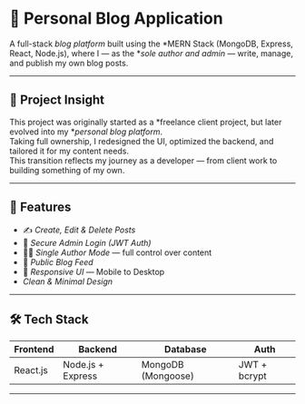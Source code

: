 # 📝 Personal Blog Application

A full-stack *blog platform* built using the *MERN Stack (MongoDB, Express, React, Node.js), where I — as the **sole author and admin* — write, manage, and publish my own blog posts.

---

## 🧠 Project Insight

This project was originally started as a *freelance client project, but later evolved into my **personal blog platform*.  
Taking full ownership, I redesigned the UI, optimized the backend, and tailored it for my content needs.  
This transition reflects my journey as a developer — from client work to building something of my own.

---

## 🚀 Features

- ✍ *Create, Edit & Delete Posts*
- 🔐 *Secure Admin Login (JWT Auth)*
- 🧑‍💻 *Single Author Mode* — full control over content
- 📰 *Public Blog Feed*
- 📱 *Responsive UI* — Mobile to Desktop
-  *Clean & Minimal Design*

---

## 🛠 Tech Stack

| Frontend | Backend | Database | Auth |
|----------|---------|----------|------|
| React.js | Node.js + Express | MongoDB (Mongoose) | JWT + bcrypt |

---


